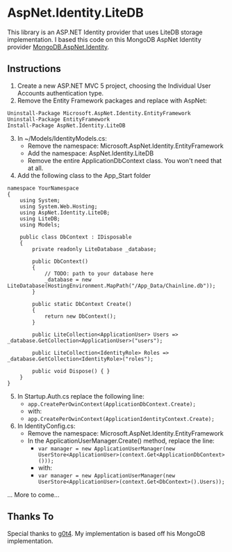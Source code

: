 AspNet.Identity.LiteDB 
=======================

This library is an ASP.NET Identity provider that uses LiteDB storage implementation.  I based this code on this MongoDB AspNet Identity provider [MongoDB.AspNet.Identity](https://github.com/g0t4/aspnet-identity-mongo).

## Instructions ##
1. Create a new ASP.NET MVC 5 project, choosing the Individual User Accounts authentication type.
2. Remove the Entity Framework packages and replace with AspNet:
```
Uninstall-Package Microsoft.AspNet.Identity.EntityFramework
Uninstall-Package EntityFramework
Install-Package AspNet.Identity.LiteDB
```
3. In ~/Models/IdentityModels.cs:
    - Remove the namespace: Microsoft.AspNet.Identity.EntityFramework
    - Add the namespace: AspNet.Identity.LiteDB
    - Remove the entire ApplicationDbContext class. You won't need that at all.
4. Add the following class to the App_Start folder

```
namespace YourNamespace
{
	using System;
	using System.Web.Hosting;
	using AspNet.Identity.LiteDB;
	using LiteDB;
	using Models;

	public class DbContext : IDisposable
	{
		private readonly LiteDatabase _database;

		public DbContext()
		{
			// TODO: path to your database here
			_database = new LiteDatabase(HostingEnvironment.MapPath("/App_Data/Chainline.db"));
		}

		public static DbContext Create()
		{
		    return new DbContext();
		}

		public LiteCollection<ApplicationUser> Users => _database.GetCollection<ApplicationUser>("users");

		public LiteCollection<IdentityRole> Roles => _database.GetCollection<IdentityRole>("roles");

		public void Dispose() { }
	}
}
```
5. In Startup.Auth.cs replace the following line:
    - ```app.CreatePerOwinContext(ApplicationDbContext.Create);```
    - with:
    - ```app.CreatePerOwinContext(ApplicationIdentityContext.Create);```
6. In IdentityConfig.cs:
    - Remove the namespace: Microsoft.AspNet.Identity.EntityFramework
    - In the ApplicationUserManager.Create() method, replace the line:
        - ```var manager = new ApplicationUserManager(new UserStore<ApplicationUser>(context.Get<ApplicationDbContext>()));```
        - with:
        - ```var manager = new ApplicationUserManager(new UserStore<ApplicationUser>(context.Get<DbContext>().Users));```

... More to come...

## Thanks To ##

Special thanks to [g0t4](https://github.com/g0t4/).  My implementation is based off his MongoDB implementation.
